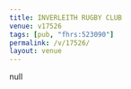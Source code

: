 ```yaml
---
title: INVERLEITH RUGBY CLUB
venue: v17526
tags: [pub, "fhrs:523090"]
permalink: /v/17526/
layout: venue
---
```

null